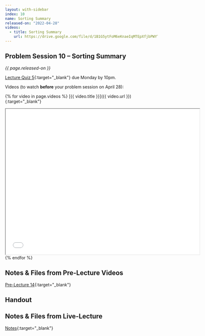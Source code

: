 ```yaml
---
layout: with-sidebar
index: 10
name: Sorting Summary
released-on: "2022-04-28"
videos:
  - title: Sorting Summary
    url: https://drive.google.com/file/d/1B1G5ytFoM6eKnaeIqMTEpXfjbPWYToYg
---
```


## Problem Session 10 – Sorting Summary	

_{{ page.released-on }}_  

[Lecture Quiz 5](https://www.gradescope.com/courses/381276/assignments/2016131/){:target="_blank"} due Monday by 10pm.

Videos (to watch **before** your problem session on April 28):

{% for video in page.videos %}
[{{ video.title }}]({{ video.url }}){:target="_blank"}

<iframe src="{{ video.url }}/preview" width="640" height="480" allow="autoplay"></iframe>
{% endfor %}

## Notes & Files from Pre-Lecture Videos

[Pre-Lecture 14](https://github.com/ucsd-cse12-sp22/ucsd-cse12-sp22.github.io/tree/main/_pre-lectures/lecture-14){:target="_blank"}

## Handout



## Notes & Files from Live-Lecture

[Notes](https://github.com/ucsd-cse12-sp22/ucsd-cse12-sp22.github.io/tree/main/_lectures/lecture-10){:target="_blank"}

